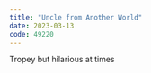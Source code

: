 ```yaml
---
title: "Uncle from Another World"
date: 2023-03-13
code: 49220
---
```

Tropey but hilarious at times
